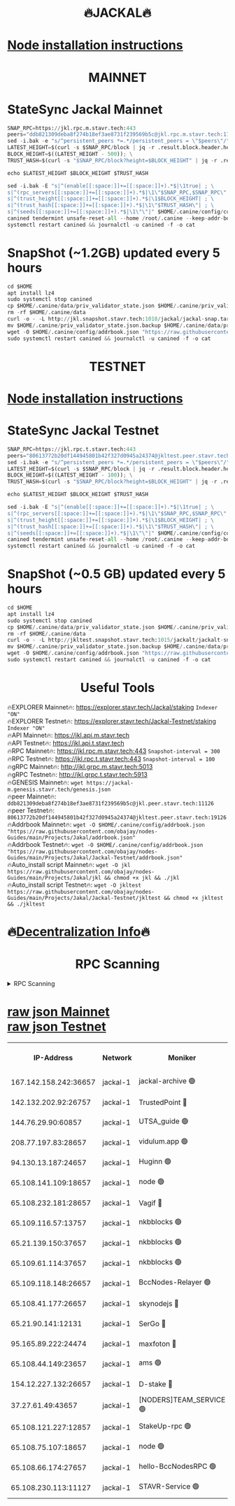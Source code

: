 <h1 align="center"> 🔥JACKAL🔥</h1>

[Node installation instructions](https://github.com/obajay/nodes-Guides/tree/main/Projects/Jakal)
=

<h1 align="center"> MAINNET</h1>

# StateSync Jackal Mainnet
```python
SNAP_RPC=https://jkl.rpc.m.stavr.tech:443
peers="ddb821309deba8f274b18ef3ae8731f239569b5c@jkl.rpc.m.stavr.tech:11126"
sed -i.bak -e "s/^persistent_peers *=.*/persistent_peers = \"$peers\"/" $HOME/.canine/config/config.toml
LATEST_HEIGHT=$(curl -s $SNAP_RPC/block | jq -r .result.block.header.height); \
BLOCK_HEIGHT=$((LATEST_HEIGHT - 500)); \
TRUST_HASH=$(curl -s "$SNAP_RPC/block?height=$BLOCK_HEIGHT" | jq -r .result.block_id.hash)

echo $LATEST_HEIGHT $BLOCK_HEIGHT $TRUST_HASH

sed -i.bak -E "s|^(enable[[:space:]]+=[[:space:]]+).*$|\1true| ; \
s|^(rpc_servers[[:space:]]+=[[:space:]]+).*$|\1\"$SNAP_RPC,$SNAP_RPC\"| ; \
s|^(trust_height[[:space:]]+=[[:space:]]+).*$|\1$BLOCK_HEIGHT| ; \
s|^(trust_hash[[:space:]]+=[[:space:]]+).*$|\1\"$TRUST_HASH\"| ; \
s|^(seeds[[:space:]]+=[[:space:]]+).*$|\1\"\"|" $HOME/.canine/config/config.toml
canined tendermint unsafe-reset-all --home /root/.canine --keep-addr-book
systemctl restart canined && journalctl -u canined -f -o cat
```
# SnapShot (~1.2GB) updated every 5 hours
```python
cd $HOME
apt install lz4
sudo systemctl stop canined
cp $HOME/.canine/data/priv_validator_state.json $HOME/.canine/priv_validator_state.json.backup
rm -rf $HOME/.canine/data
curl -o - -L http://jkl.snapshot.stavr.tech:1018/jackal/jackal-snap.tar.lz4 | lz4 -c -d - | tar -x -C $HOME/.canine --strip-components 2
mv $HOME/.canine/priv_validator_state.json.backup $HOME/.canine/data/priv_validator_state.json
wget -O $HOME/.canine/config/addrbook.json "https://raw.githubusercontent.com/obajay/nodes-Guides/main/Projects/Jakal/addrbook.json"
sudo systemctl restart canined && journalctl -u canined -f -o cat
```

<h1 align="center"> TESTNET</h1>

[Node installation instructions](https://github.com/obajay/nodes-Guides/tree/main/Projects/Jakal/Jackal-Testnet)
=

# StateSync Jackal Testnet
```python
SNAP_RPC=https://jkl.rpc.t.stavr.tech:443
peers="80613772b20df144945801b42f327d0945a24374@jkltest.peer.stavr.tech:19126"
sed -i.bak -e "s/^persistent_peers *=.*/persistent_peers = \"$peers\"/" $HOME/.canine/config/config.toml
LATEST_HEIGHT=$(curl -s $SNAP_RPC/block | jq -r .result.block.header.height); \
BLOCK_HEIGHT=$((LATEST_HEIGHT - 100)); \
TRUST_HASH=$(curl -s "$SNAP_RPC/block?height=$BLOCK_HEIGHT" | jq -r .result.block_id.hash)

echo $LATEST_HEIGHT $BLOCK_HEIGHT $TRUST_HASH

sed -i.bak -E "s|^(enable[[:space:]]+=[[:space:]]+).*$|\1true| ; \
s|^(rpc_servers[[:space:]]+=[[:space:]]+).*$|\1\"$SNAP_RPC,$SNAP_RPC\"| ; \
s|^(trust_height[[:space:]]+=[[:space:]]+).*$|\1$BLOCK_HEIGHT| ; \
s|^(trust_hash[[:space:]]+=[[:space:]]+).*$|\1\"$TRUST_HASH\"| ; \
s|^(seeds[[:space:]]+=[[:space:]]+).*$|\1\"\"|" $HOME/.canine/config/config.toml
canined tendermint unsafe-reset-all --home /root/.canine --keep-addr-book
systemctl restart canined && journalctl -u canined -f -o cat
```
# SnapShot (~0.5 GB) updated every 5 hours
```python
cd $HOME
apt install lz4
sudo systemctl stop canined
cp $HOME/.canine/data/priv_validator_state.json $HOME/.canine/priv_validator_state.json.backup
rm -rf $HOME/.canine/data
curl -o - -L http://jkltest.snapshot.stavr.tech:1015/jackalt/jackalt-snap.tar.lz4 | lz4 -c -d - | tar -x -C $HOME/.canine --strip-components 2
mv $HOME/.canine/priv_validator_state.json.backup $HOME/.canine/data/priv_validator_state.json
wget -O $HOME/.canine/config/addrbook.json "https://raw.githubusercontent.com/obajay/nodes-Guides/main/Projects/Jakal/Jackal-Testnet/addrbook.json"
sudo systemctl restart canined && journalctl -u canined -f -o cat
```

 <h1 align="center"> Useful Tools</h1>

🔥EXPLORER Mainnet🔥:      https://explorer.stavr.tech/Jackal/staking		        `Indexer "ON"` \
🔥EXPLORER Testnet🔥:      https://explorer.stavr.tech/Jackal-Testnet/staking     `Indexer "ON"` \
🔥API Mainnet🔥: 			 		 https://jkl.api.m.stavr.tech \
🔥API Testnet🔥: 			 		 https://jkl.api.t.stavr.tech \
🔥RPC Mainnet🔥:           https://jkl.rpc.m.stavr.tech:443              `Snapshot-interval = 300` \
🔥RPC Testnet🔥:           https://jkl.rpc.t.stavr.tech:443              `Snapshot-interval = 100` \
🔥gRPC Mainnet🔥:          http://jkl.grpc.m.stavr.tech:5013 \
🔥gRPC Testnet🔥:          http://jkl.grpc.t.stavr.tech:5913 \
🔥GENESIS Mainnet🔥:    `wget https://jackal-m.genesis.stavr.tech/genesis.json` \
🔥peer Mainnet🔥:					 `ddb821309deba8f274b18ef3ae8731f239569b5c@jkl.peer.stavr.tech:11126` \
🔥peer Testnet🔥:					 `80613772b20df144945801b42f327d0945a24374@jkltest.peer.stavr.tech:19126` \
🔥Addrbook Mainnet🔥:    ```wget -O $HOME/.canine/config/addrbook.json "https://raw.githubusercontent.com/obajay/nodes-Guides/main/Projects/Jakal/addrbook.json"``` \
🔥Addrbook Testnet🔥:    ```wget -O $HOME/.canine/config/addrbook.json "https://raw.githubusercontent.com/obajay/nodes-Guides/main/Projects/Jakal/Jackal-Testnet/addrbook.json"``` \
🔥Auto_install script Mainnet🔥: ```wget -O jkl https://raw.githubusercontent.com/obajay/nodes-Guides/main/Projects/Jakal/jkl && chmod +x jkl && ./jkl``` \
🔥Auto_install script Testnet🔥: ```wget -O jkltest https://raw.githubusercontent.com/obajay/nodes-Guides/main/Projects/Jakal/Jackal-Testnet/jkltest && chmod +x jkltest && ./jkltest```

🔥[Decentralization Info](https://github.com/obajay/StateSync-snapshots/tree/main/Projects/Jackal/Decentralization)🔥
=

<h1 align="center"> RPC Scanning</h1>

<details>
<summary>RPC Scanning</summary>

<h2 align="center"> We scan nodes in real time every 4 hours. And we provide the final result of RPC endpoints.
We cannot influence the operation of these nodes in any way. </h2>


```python
If Voting Power is higher than 0 --> then the Node is a validator of the network and may be subject to attack and be a potential threat to the chain.
```
```python
We marked such validators with a red symbol
```

</details>

[raw json Mainnet](https://rpc-check.jaclalm.stavr.tech/jaclalm/rpc-jaclalm-result.json) \
[raw json Testnet](https://github.com/obajay/StateSync-snapshots/tree/main/Projects/Jackal/Rpc-Check-Testnet)
=

<table><tr><th>IP-Address</th><th>Network</th><th>Moniker</th><th>Latest Block Height</th><th>Earliest Block Height</th><th>Catching Up</th><th>Tx Index</th><th>Voting Power</th><th>Scan Time</th></tr><tr><td>167.142.158.242:36657</td><td>jackal-1</td><td>jackal-archive 🟢</td><td>6633441</td><td>2770293</td><td>False</td><td>on</td><td>0</td><td>2024-02-25T18:38:56.081753352UTC</td></tr><tr><td>142.132.202.92:26757</td><td>jackal-1</td><td>TrustedPoint 🔴</td><td>6633421</td><td>6129401</td><td>False</td><td>on</td><td>291220</td><td>2024-02-25T18:36:40.234451758UTC</td></tr><tr><td>144.76.29.90:60857</td><td>jackal-1</td><td>UTSA_guide 🟢</td><td>6633432</td><td>6280001</td><td>False</td><td>on</td><td>0</td><td>2024-02-25T18:37:56.494371933UTC</td></tr><tr><td>208.77.197.83:28657</td><td>jackal-1</td><td>vidulum.app 🟢</td><td>6633440</td><td>6296001</td><td>False</td><td>on</td><td>0</td><td>2024-02-25T18:38:53.130665386UTC</td></tr><tr><td>94.130.13.187:24657</td><td>jackal-1</td><td>Huginn 🟢</td><td>6588265</td><td>6424001</td><td>False</td><td>on</td><td>0</td><td>2024-02-25T18:39:09.191207099UTC</td></tr><tr><td>65.108.141.109:18657</td><td>jackal-1</td><td>node 🟢</td><td>6633417</td><td>6444728</td><td>False</td><td>on</td><td>0</td><td>2024-02-25T18:36:16.475601105UTC</td></tr><tr><td>65.108.232.181:28657</td><td>jackal-1</td><td>Vagif 🔴</td><td>6633433</td><td>6462201</td><td>False</td><td>off</td><td>60003</td><td>2024-02-25T18:38:07.528072357UTC</td></tr><tr><td>65.109.116.57:13757</td><td>jackal-1</td><td>nkbblocks 🟢</td><td>6633443</td><td>6468668</td><td>False</td><td>on</td><td>0</td><td>2024-02-25T18:39:17.900062141UTC</td></tr><tr><td>65.21.139.150:37657</td><td>jackal-1</td><td>nkbblocks 🟢</td><td>6633419</td><td>6473101</td><td>False</td><td>on</td><td>0</td><td>2024-02-25T18:36:29.282240893UTC</td></tr><tr><td>65.109.61.114:37657</td><td>jackal-1</td><td>nkbblocks 🟢</td><td>6633426</td><td>6473101</td><td>False</td><td>on</td><td>0</td><td>2024-02-25T18:37:14.216369398UTC</td></tr><tr><td>65.109.118.148:26657</td><td>jackal-1</td><td>BccNodes-Relayer 🟢</td><td>6633432</td><td>6489001</td><td>False</td><td>on</td><td>0</td><td>2024-02-25T18:37:50.017799632UTC</td></tr><tr><td>65.108.41.177:26657</td><td>jackal-1</td><td>skynodejs 🔴</td><td>6633441</td><td>6509001</td><td>False</td><td>on</td><td>83703</td><td>2024-02-25T18:38:56.439589994UTC</td></tr><tr><td>65.21.90.141:12131</td><td>jackal-1</td><td>SerGo 🔴</td><td>6633420</td><td>6533420</td><td>False</td><td>off</td><td>51100</td><td>2024-02-25T18:36:33.740164395UTC</td></tr><tr><td>95.165.89.222:24474</td><td>jackal-1</td><td>maxfoton 🔴</td><td>6633434</td><td>6533433</td><td>False</td><td>off</td><td>117661</td><td>2024-02-25T18:38:08.014874371UTC</td></tr><tr><td>65.108.44.149:23657</td><td>jackal-1</td><td>ams 🟢</td><td>6633436</td><td>6571141</td><td>False</td><td>on</td><td>0</td><td>2024-02-25T18:38:20.786708297UTC</td></tr><tr><td>154.12.227.132:26657</td><td>jackal-1</td><td>D-stake 🔴</td><td>6633417</td><td>6591001</td><td>False</td><td>off</td><td>130243</td><td>2024-02-25T18:36:13.973723430UTC</td></tr><tr><td>37.27.61.49:43657</td><td>jackal-1</td><td>[NODERS]TEAM_SERVICE 🟢</td><td>6633415</td><td>6591201</td><td>False</td><td>on</td><td>0</td><td>2024-02-25T18:36:00.693916117UTC</td></tr><tr><td>65.108.121.227:12857</td><td>jackal-1</td><td>StakeUp-rpc 🟢</td><td>6633422</td><td>6604001</td><td>False</td><td>on</td><td>0</td><td>2024-02-25T18:36:44.756470350UTC</td></tr><tr><td>65.108.75.107:18657</td><td>jackal-1</td><td>node 🟢</td><td>6633428</td><td>6616732</td><td>False</td><td>on</td><td>0</td><td>2024-02-25T18:37:24.956226920UTC</td></tr><tr><td>65.108.66.174:27657</td><td>jackal-1</td><td>hello-BccNodesRPC 🟢</td><td>6633432</td><td>6628401</td><td>False</td><td>on</td><td>0</td><td>2024-02-25T18:37:56.872220642UTC</td></tr><tr><td>65.108.230.113:11127</td><td>jackal-1</td><td>STAVR-Service 🟢</td><td>6633436</td><td>6631201</td><td>False</td><td>on</td><td>0</td><td>2024-02-25T18:38:25.339432092UTC</td></tr></table>
